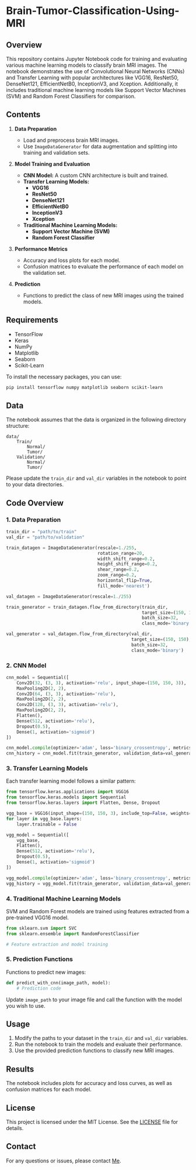 # Brain-Tumor-Classification-Using-MRI

## Overview
This repository contains Jupyter Notebook code for training and evaluating various machine learning models to classify brain MRI images. The notebook demonstrates the use of Convolutional Neural Networks (CNNs) and Transfer Learning with popular architectures like VGG16, ResNet50, DenseNet121, EfficientNetB0, InceptionV3, and Xception. Additionally, it includes traditional machine learning models like Support Vector Machines (SVM) and Random Forest Classifiers for comparison.

## Contents
1. **Data Preparation**
   - Load and preprocess brain MRI images.
   - Use `ImageDataGenerator` for data augmentation and splitting into training and validation sets.

2. **Model Training and Evaluation**
   - **CNN Model:** A custom CNN architecture is built and trained.
   - **Transfer Learning Models:**
     - **VGG16**
     - **ResNet50**
     - **DenseNet121**
     - **EfficientNetB0**
     - **InceptionV3**
     - **Xception**
   - **Traditional Machine Learning Models:**
     - **Support Vector Machine (SVM)**
     - **Random Forest Classifier**

3. **Performance Metrics**
   - Accuracy and loss plots for each model.
   - Confusion matrices to evaluate the performance of each model on the validation set.

4. **Prediction**
   - Functions to predict the class of new MRI images using the trained models.

## Requirements
- TensorFlow
- Keras
- NumPy
- Matplotlib
- Seaborn
- Scikit-Learn

To install the necessary packages, you can use:
```bash
pip install tensorflow numpy matplotlib seaborn scikit-learn
```

## Data
The notebook assumes that the data is organized in the following directory structure:
```
data/
    Train/
        Normal/
        Tumor/
    Validation/
        Normal/
        Tumor/
```
Please update the `train_dir` and `val_dir` variables in the notebook to point to your data directories.

## Code Overview

### 1. Data Preparation
```python
train_dir = "path/to/train"
val_dir = "path/to/validation"

train_datagen = ImageDataGenerator(rescale=1./255,
                                   rotation_range=20,
                                   width_shift_range=0.2,
                                   height_shift_range=0.2,
                                   shear_range=0.2,
                                   zoom_range=0.2,
                                   horizontal_flip=True,
                                   fill_mode='nearest')

val_datagen = ImageDataGenerator(rescale=1./255)

train_generator = train_datagen.flow_from_directory(train_dir,
                                                    target_size=(150, 150),
                                                    batch_size=32,
                                                    class_mode='binary')

val_generator = val_datagen.flow_from_directory(val_dir,
                                                target_size=(150, 150),
                                                batch_size=32,
                                                class_mode='binary')
```

### 2. CNN Model
```python
cnn_model = Sequential([
    Conv2D(32, (3, 3), activation='relu', input_shape=(150, 150, 3)),
    MaxPooling2D(2, 2),
    Conv2D(64, (3, 3), activation='relu'),
    MaxPooling2D(2, 2),
    Conv2D(128, (3, 3), activation='relu'),
    MaxPooling2D(2, 2),
    Flatten(),
    Dense(512, activation='relu'),
    Dropout(0.5),
    Dense(1, activation='sigmoid')
])

cnn_model.compile(optimizer='adam', loss='binary_crossentropy', metrics=['accuracy'])
cnn_history = cnn_model.fit(train_generator, validation_data=val_generator, epochs=10)
```

### 3. Transfer Learning Models
Each transfer learning model follows a similar pattern:
```python
from tensorflow.keras.applications import VGG16
from tensorflow.keras.models import Sequential
from tensorflow.keras.layers import Flatten, Dense, Dropout

vgg_base = VGG16(input_shape=(150, 150, 3), include_top=False, weights='imagenet')
for layer in vgg_base.layers:
    layer.trainable = False

vgg_model = Sequential([
    vgg_base,
    Flatten(),
    Dense(512, activation='relu'),
    Dropout(0.5),
    Dense(1, activation='sigmoid')
])

vgg_model.compile(optimizer='adam', loss='binary_crossentropy', metrics=['accuracy'])
vgg_history = vgg_model.fit(train_generator, validation_data=val_generator, epochs=10)
```

### 4. Traditional Machine Learning Models
SVM and Random Forest models are trained using features extracted from a pre-trained VGG16 model.
```python
from sklearn.svm import SVC
from sklearn.ensemble import RandomForestClassifier

# Feature extraction and model training
```

### 5. Prediction Functions
Functions to predict new images:
```python
def predict_with_cnn(image_path, model):
    # Prediction code
```
Update `image_path` to your image file and call the function with the model you wish to use.

## Usage
1. Modify the paths to your dataset in the `train_dir` and `val_dir` variables.
2. Run the notebook to train the models and evaluate their performance.
3. Use the provided prediction functions to classify new MRI images.

## Results
The notebook includes plots for accuracy and loss curves, as well as confusion matrices for each model.

## License
This project is licensed under the MIT License. See the [LICENSE](LICENSE) file for details.

## Contact
For any questions or issues, please contact [Me](mailto:vedangrpatil.2305@gmail.com).

